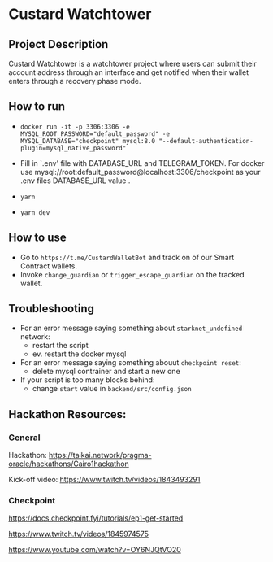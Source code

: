 # Custard Watchtower

## Project Description

Custard Watchtower is a watchtower project where users can submit their account address through an interface and get notified when their wallet enters through a recovery phase mode.

## How to run

- `docker run -it -p 3306:3306 -e MYSQL_ROOT_PASSWORD="default_password" -e MYSQL_DATABASE="checkpoint" mysql:8.0 "--default-authentication-plugin=mysql_native_password"`

- Fill in `.env' file with DATABASE_URL and TELEGRAM_TOKEN. For docker use mysql://root:default_password@localhost:3306/checkpoint as your .env files DATABASE_URL value .

- `yarn`

- `yarn dev`

## How to use

- Go to `https://t.me/CustardWalletBot` and track on of our Smart Contract wallets.
- Invoke `change_guardian` or `trigger_escape_guardian` on the tracked wallet.

## Troubleshooting

- For an error message saying something about `starknet_undefined` network:
  - restart the script
  - ev. restart the docker mysql
- For an error message saying something abouut `checkpoint reset`:
  - delete mysql contrainer and start a new one
- If your script is too many blocks behind:
  - change `start` value in `backend/src/config.json`

## Hackathon Resources:

### General

Hackathon: https://taikai.network/pragma-oracle/hackathons/Cairo1hackathon

Kick-off video: https://www.twitch.tv/videos/1843493291

### Checkpoint

https://docs.checkpoint.fyi/tutorials/ep1-get-started

https://www.twitch.tv/videos/1845974575

https://www.youtube.com/watch?v=OY6NJQtVO20
